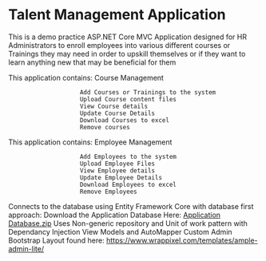 # Talent Management Application

This is a demo practice ASP.NET Core MVC Application designed for HR Administrators to enroll employees into various different courses or Trainings they 
may need in order to upskill themselves or if they want to learn anything new that may be beneficial for them

This application contains: Course Management

                        Add Courses or Trainings to the system
                        Upload Course content files
                        View Course details
                        Update Course Details
                        Download Courses to excel
                        Remove courses
                        
This application contains: Employee Management

                        Add Employees to the system
                        Upload Employee Files
                        View Employee details
                        Update Employee Details
                        Download Employees to excel
                        Remove Employees
                        
Connects to the database using Entity Framework Core with database first approach:
Download the Application Database Here: [Application Database.zip](https://github.com/Sax-Anon90/TalentManagementApplication/files/8716743/Application.Database.zip)
Uses Non-generic repository and Unit of work pattern with Dependancy Injection
View Models and AutoMapper
Custom Admin Bootstrap Layout found here: https://www.wrappixel.com/templates/ample-admin-lite/

